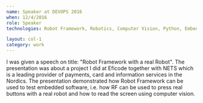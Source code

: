 ```yaml
---
name: Speaker at DEVOPS 2016
when: 12/4/2016
role: Speaker
technologies: Robot Framework, Robotics, Computer Vision, Python, Embedded Systems

layout: col-1
category: work
---
```


I was given a speech on title: "Robot Framework with a real Robot". The presentation was about a project I did at Eficode together with NETS which is a leading provider of payments, card and information services in the Nordics. The presentation demonstrated how Robot Framework can be used to test embedded software, i.e. how RF can be used to press real buttons with a real robot and how to read the screen using computer vision.